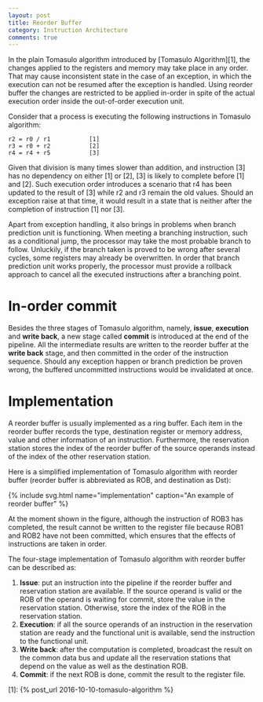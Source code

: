```yaml
---
layout: post
title: Reorder Buffer
category: Instruction Architecture
comments: true
---
```


In the plain Tomasulo algorithm introduced by [Tomasulo Algorithm][1], the
changes applied to the registers and memory may take place in any order. That
may cause inconsistent state in the case of an exception, in which the execution
can not be resumed after the exception is handled.
Using reorder buffer the changes are restricted to be applied in-order in spite
of the actual execution order inside the out-of-order execution unit.

<!--more-->

Consider that a process is executing the following instructions in Tomasulo
algorithm:

```text
r2 = r0 / r1           [1]
r3 = r0 + r2           [2]
r4 = r4 + r5           [3]
```

Given that division is many times slower than addition, and instruction [3] has
no dependency on either [1] or [2], [3] is likely to complete before [1] and
[2]. Such execution order introduces a scenario that r4 has been updated to the
result of [3] while r2 and r3 remain the old values. Should an exception raise
at that time, it would result in a state that is neither after the completion of
instruction [1] nor [3].

Apart from exception handling, it also brings in problems when branch prediction
unit is functioning. When meeting a branching instruction, such as a conditional
jump, the processor may take the most probable branch to follow. Unluckily, if
the branch taken is proved to be wrong after several cycles, some registers may
already be overwritten. In order that branch prediction unit works properly, the
processor must provide a rollback approach to cancel all the executed
instructions after a branching point.

# In-order commit #

Besides the three stages of Tomasulo algorithm, namely, **issue**, **execution**
and **write back**, a new stage called **commit** is introduced at the end of
the pipeline. All the intermediate results are written to the reorder buffer
at the **write back** stage, and then committed in the order of the
instruction sequence. Should any exception happen or branch prediction be proven
wrong, the buffered uncommitted instructions would be invalidated at once.

# Implementation #

A reorder buffer is usually implemented as a ring buffer. Each item in the
reorder buffer records the type, destination register or memory address, value
and other information of an instruction. Furthermore, the reservation station
stores the index of the reorder buffer of the source operands instead of the
index of the other reservation station.

Here is a simplified implementation of Tomasulo algorithm with reorder buffer
(reorder buffer is abbreviated as ROB, and destination as Dst):

{% include svg.html name="implementation" caption="An example of reorder buffer" %}

At the moment shown in the figure, although the instruction of ROB3 has
completed, the result cannot be written to the register file because ROB1 and
ROB2 have not been committed, which ensures that the effects of instructions are
taken in order.

The four-stage implementation of Tomasulo algorithm with reorder buffer can be
described as:

1. **Issue**: put an instruction into the pipeline if the reorder buffer and reservation
   station are available. If the source operand is valid or the ROB of the
   operand is waiting for commit, store the value in the reservation station.
   Otherwise, store the index of the ROB in the reservation station.
2. **Execution**: if all the source operands of an instruction in the reservation
   station are ready and the functional unit is available, send the instruction
   to the functional unit.
3. **Write back**: after the computation is completed, broadcast the result on the
   common data bus and update all the reservation stations that depend on the
   value as well as the destination ROB.
4. **Commit**: if the next ROB is done, commit the result to the register file.

[1]: {% post_url 2016-10-10-tomasulo-algorithm %}

